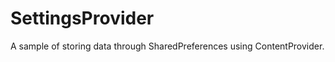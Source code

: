 SettingsProvider
================

A sample of storing data through SharedPreferences using ContentProvider.

